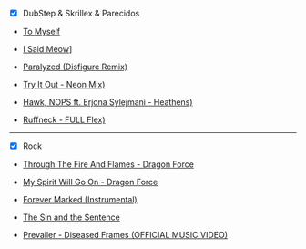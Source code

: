 - [x] DubStep & Skrillex & Parecidos

- [To Myself](https://music.youtube.com/watch?v=fugQAnzL1uk&list=RDAMVMfugQAnzL1uk)

- [I Said Meow](https://music.youtube.com/watch?v=Byuhn6hkJbM&list=PLJtpjlkBVF4zJ4jyr7ZKw7zDGTBEX3TO3)]

- [Paralyzed (Disfigure Remix)](https://music.youtube.com/watch?v=T-zcs6yDM3k&list=RDAMVMT-zcs6yDM3k)

- [Try It Out - Neon Mix)](https://music.youtube.com/watch?v=-iQRaZje0RA&list=RDAMVM-iQRaZje0RA)

- [Hawk, NOPS ft. Erjona Sylejmani - Heathens)](https://www.youtube.com/watch?v=wzPOryo5rlM&gclid=Cj0KCQiAk53-BRD0ARIsAJuNhpvrFdxdDcincwCPHb-k4FGo51HHvafdLQfEUJisCLo-eo9EJpRRy84aAkBREALw_wcB)

- [Ruffneck - FULL Flex)](https://music.youtube.com/watch?v=_t2TzJOyops&list=RDAMVM_t2TzJOyops)

<hr>

- [x] Rock

- [Through The Fire And Flames - Dragon Force](https://music.youtube.com/watch?v=zRrYN1c9mFg&feature=share)

- [My Spirit Will Go On - Dragon Force](https://music.youtube.com/watch?v=LRyOeUkhfZc&feature=share)

- [Forever Marked (Instrumental)](https://music.youtube.com/watch?v=3AwiZranH2o&feature=share)

- [The Sin and the Sentence](https://music.youtube.com/watch?v=RAoKcM54Q1Y&feature=share)

- [Prevailer - Diseased Frames (OFFICIAL MUSIC VIDEO)](https://music.youtube.com/watch?v=VG88PsfT9Fg&feature=share)